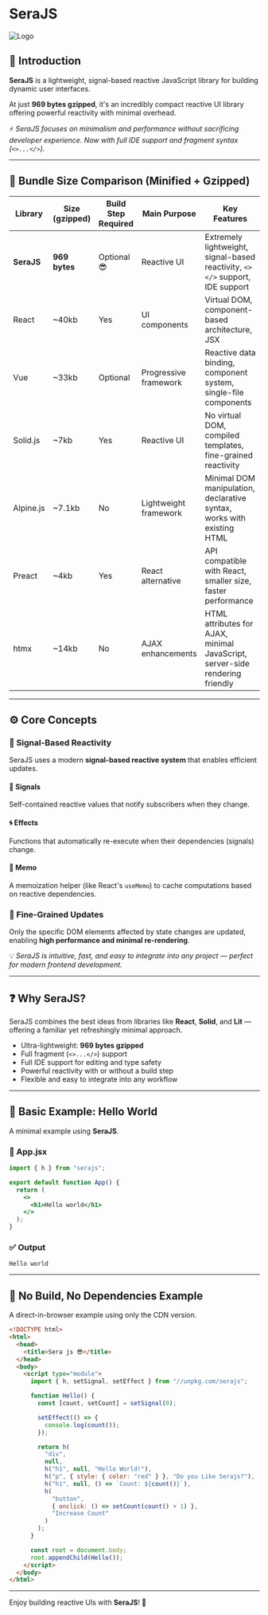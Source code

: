# SeraJS

![Logo](/logo.png)

## 📖 Introduction

**SeraJS** is a lightweight, signal-based reactive JavaScript library for
building dynamic user interfaces.

At just **969 bytes gzipped**, it's an incredibly compact reactive UI library
offering powerful reactivity with minimal overhead.

⚡️ _SeraJS focuses on minimalism and performance without sacrificing developer
experience. Now with full IDE support and fragment syntax (`<>...</>`)._

---

## 📆 Bundle Size Comparison (Minified + Gzipped)

| Library    | Size (gzipped) | Build Step Required | Main Purpose          | Key Features                                                                 |
| ---------- | -------------- | ------------------- | --------------------- | ---------------------------------------------------------------------------- |
| **SeraJS** | **969 bytes**  | Optional 😎         | Reactive UI           | Extremely lightweight, signal-based reactivity, `<></>` support, IDE support |
| React      | \~40kb         | Yes                 | UI components         | Virtual DOM, component-based architecture, JSX                               |
| Vue        | \~33kb         | Optional            | Progressive framework | Reactive data binding, component system, single-file components              |
| Solid.js   | \~7kb          | Yes                 | Reactive UI           | No virtual DOM, compiled templates, fine-grained reactivity                  |
| Alpine.js  | \~7.1kb        | No                  | Lightweight framework | Minimal DOM manipulation, declarative syntax, works with existing HTML       |
| Preact     | \~4kb          | Yes                 | React alternative     | API compatible with React, smaller size, faster performance                  |
| htmx       | \~14kb         | No                  | AJAX enhancements     | HTML attributes for AJAX, minimal JavaScript, server-side rendering friendly |

---

## ⚙️ Core Concepts

### 🔄 Signal-Based Reactivity

SeraJS uses a modern **signal-based reactive system** that enables efficient
updates.

#### 🧠 Signals

Self-contained reactive values that notify subscribers when they change.

#### 🌀 Effects

Functions that automatically re-execute when their dependencies (signals)
change.

#### 🧽 Memo

A memoization helper (like React's `useMemo`) to cache computations based on
reactive dependencies.

### 🔬 Fine-Grained Updates

Only the specific DOM elements affected by state changes are updated, enabling
**high performance and minimal re-rendering**.

💡 _SeraJS is intuitive, fast, and easy to integrate into any project — perfect
for modern frontend development._

---

## ❓ Why SeraJS?

SeraJS combines the best ideas from libraries like **React**, **Solid**, and
**Lit** — offering a familiar yet refreshingly minimal approach.

- Ultra-lightweight: **969 bytes gzipped**
- Full fragment (`<>...</>`) support
- Full IDE support for editing and type safety
- Powerful reactivity with or without a build step
- Flexible and easy to integrate into any workflow

---

## 🌱 Basic Example: Hello World

A minimal example using **SeraJS**.

### 📄 App.jsx

```jsx
import { h } from "serajs";

export default function App() {
  return (
    <>
      <h1>Hello world</h1>
    </>
  );
}
```

### ✅ Output

```
Hello world
```

---

## 🔧 No Build, No Dependencies Example

A direct-in-browser example using only the CDN version.

```html
<!DOCTYPE html>
<html>
  <head>
    <title>Sera js 😎</title>
  </head>
  <body>
    <script type="module">
      import { h, setSignal, setEffect } from "//unpkg.com/serajs";

      function Hello() {
        const [count, setCount] = setSignal(0);

        setEffect(() => {
          console.log(count());
        });

        return h(
          "div",
          null,
          h("h1", null, "Hello World!"),
          h("p", { style: { color: "red" } }, "Do you Like Serajs?"),
          h("h1", null, () => `Count: ${count()}`),
          h(
            "button",
            { onclick: () => setCount(count() + 1) },
            "Increase Count"
          )
        );
      }

      const root = document.body;
      root.appendChild(Hello());
    </script>
  </body>
</html>
```

---

Enjoy building reactive UIs with **SeraJS**! 🎉


